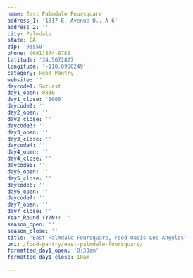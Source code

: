 ```yaml
---
name: East Palmdale Foursquare
address_1: '1817 E. Avenue Q., A-6'
address_2: ''
city: Palmdale
state: CA
zip: '93550'
phone: (661)874-8788
latitude: '34.5672827'
longitude: '-118.0960249'
category: Food Pantry
website: ''
daycode1: SatLast
day1_open: 0830
day1_close: '1000'
daycode2: ''
day2_open: ''
day2_close: ''
daycode3: ''
day3_open: ''
day3_close: ''
daycode4: ''
day4_open: ''
day4_close: ''
daycode5: ''
day5_open: ''
day5_close: ''
daycode6: ''
day6_open: ''
daycode7: ''
day7_open: ''
day7_close: ''
Year_Round (Y/N): ''
season_open: ''
season_close: ''
title: 'East Palmdale Foursquare, Food Oasis Los Angeles'
uri: /food-pantry/east-palmdale-foursquare/
formatted_day1_open: '8:30am'
formatted_day1_close: 10am

---
```

